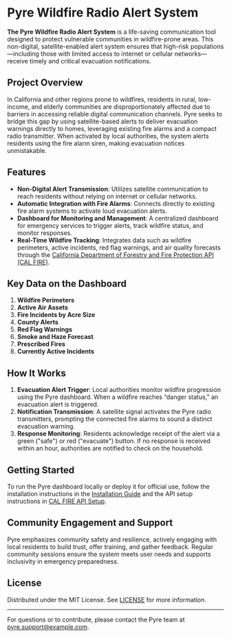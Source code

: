 # Pyre Wildfire Radio Alert System

**The Pyre Wildfire Radio Alert System** is a life-saving communication tool designed to protect vulnerable communities in wildfire-prone areas. This non-digital, satellite-enabled alert system ensures that high-risk populations—including those with limited access to internet or cellular networks—receive timely and critical evacuation notifications.

## Project Overview

In California and other regions prone to wildfires, residents in rural, low-income, and elderly communities are disproportionately affected due to barriers in accessing reliable digital communication channels. Pyre seeks to bridge this gap by using satellite-based alerts to deliver evacuation warnings directly to homes, leveraging existing fire alarms and a compact radio transmitter. When activated by local authorities, the system alerts residents using the fire alarm siren, making evacuation notices unmistakable.

## Features

- **Non-Digital Alert Transmission**: Utilizes satellite communication to reach residents without relying on internet or cellular networks.
- **Automatic Integration with Fire Alarms**: Connects directly to existing fire alarm systems to activate loud evacuation alerts.
- **Dashboard for Monitoring and Management**: A centralized dashboard for emergency services to trigger alerts, track wildfire status, and monitor responses.
- **Real-Time Wildfire Tracking**: Integrates data such as wildfire perimeters, active incidents, red flag warnings, and air quality forecasts through the [California Department of Forestry and Fire Protection API (CAL FIRE)](https://www.fire.ca.gov/).

## Key Data on the Dashboard

1. **Wildfire Perimeters**
2. **Active Air Assets**
3. **Fire Incidents by Acre Size**
4. **County Alerts**
5. **Red Flag Warnings**
6. **Smoke and Haze Forecast**
7. **Prescribed Fires**
8. **Currently Active Incidents**

## How It Works

1. **Evacuation Alert Trigger**: Local authorities monitor wildfire progression using the Pyre dashboard. When a wildfire reaches “danger status,” an evacuation alert is triggered.
2. **Notification Transmission**: A satellite signal activates the Pyre radio transmitters, prompting the connected fire alarms to sound a distinct evacuation warning.
3. **Response Monitoring**: Residents acknowledge receipt of the alert via a green ("safe") or red ("evacuate") button. If no response is received within an hour, authorities are notified to check on the household.

## Getting Started

To run the Pyre dashboard locally or deploy it for official use, follow the installation instructions in the [Installation Guide](./installation.md) and the API setup instructions in [CAL FIRE API Setup](./api_setup.md).

## Community Engagement and Support

Pyre emphasizes community safety and resilience, actively engaging with local residents to build trust, offer training, and gather feedback. Regular community sessions ensure the system meets user needs and supports inclusivity in emergency preparedness.

## License

Distributed under the MIT License. See [LICENSE](./LICENSE) for more information.

--- 

For questions or to contribute, please contact the Pyre team at [pyre.support@example.com](mailto:pyre.support@example.com).
